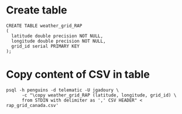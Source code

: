 # Create table
```
CREATE TABLE weather_grid_RAP
(
  latitude double precision NOT NULL,
  longitude double precision NOT NULL,
  grid_id serial PRIMARY KEY
);
```

# Copy content of CSV in table
```
psql -h penguins -d telematic -U jgadoury \
      -c "\copy weather_grid_RAP (latitude, longitude, grid_id) \
      from STDIN with delimiter as ',' CSV HEADER" < rap_grid_canada.csv'
```
